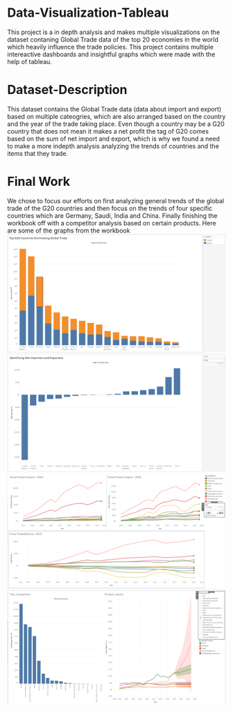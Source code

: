 # Data-Visualization-Tableau
This project is a in depth analysis and makes multiple visualizations on the dataset contaning Global Trade data of the top 20 economies in the world which heavily 
influence the trade policies. This project contains multiple intereactive dashboards and insightful graphs which were made with the help of tableau.

# Dataset-Description
This dataset contains the Global Trade data (data about import and export) based on multiple cateogries, which are also arranged based on the country and the year of the trade taking place. Even though a country may be a G20 country that does not mean it makes a net profit the tag of G20 comes based on the sum of net import and export, which is why we found a need to make a more indepth analysis analyzing the trends of countries and the items that they trade.

# Final Work
We chose to focus our efforts on first analyzing general trends of the global trade of the G20 countries and then focus on the trends of four specific countries which are Germany, Saudi, India and China. Finally finishing the workbook off with a competitor analysis based on certain products.
Here are some of the graphs from the workbook
![](/images/G20_global_trade.PNG)<br/>
![](/images/Net_Revenue.PNG)<br/>
![](/images/China_Analysis.PNG)<br/>
![](/images/Competitor_Analysis.PNG)<br/>
